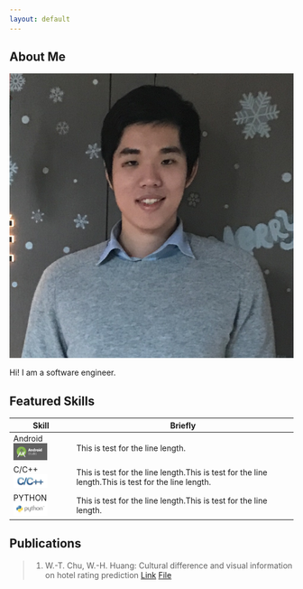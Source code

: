 ```yaml
---
layout: default
---
```


## About Me

<img class="profile-picture" src="OwnSticky.jpeg">

Hi! I am a software engineer.



## Featured Skills

Skill | Briefly
-----|--------
Android <img src="android-studio-logo.png" style="width:60px;height:30px;"/>| This is test for the line length.
C/C++ <img src="C and C++.jpg" style="width:60px;height:24px;"/>|This is test for the line length.This is test for the line length.This is test for the line length.
PYTHON <img src="python-logo.png" style="width:60px;height:24px;"/>| This is test for the line length.This is test for the line length.

## Publications

> 1. W.-T. Chu, W.-H. Huang: Cultural difference and visual information on hotel rating prediction [Link](https://link.springer.com/article/10.1007/s11280-016-0404-2) [File](https://github.com/henry0726/henry0726.github.io/raw/master/World_Wide_Web_Journal.pdf)
